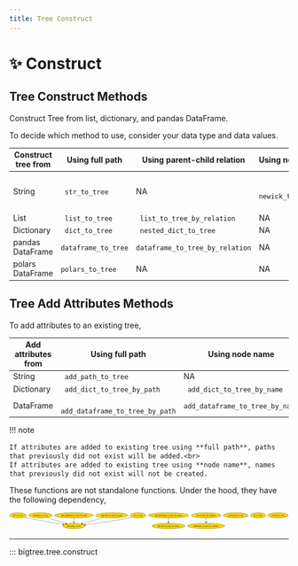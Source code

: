 ```yaml
---
title: Tree Construct
---
```


# ✨ Construct

## Tree Construct Methods

Construct Tree from list, dictionary, and pandas DataFrame.

To decide which method to use, consider your data type and data values.

| Construct tree from | Using full path     | Using parent-child relation     | Using notation      | Add node attributes                                       |
|---------------------|---------------------|---------------------------------|---------------------|-----------------------------------------------------------|
| String              | ` str_to_tree`      | NA                              | ` newick_to_tree`   | No (for ` str_to_tree `)<br>Yes (for  `newick_to_tree`)   |
| List                | ` list_to_tree`     | ` list_to_tree_by_relation`     | NA                  | No                                                        |
| Dictionary          | ` dict_to_tree`     | ` nested_dict_to_tree`          | NA                  | Yes                                                       |
| pandas DataFrame    | `dataframe_to_tree` | `dataframe_to_tree_by_relation` | NA                  | Yes                                                       |
| polars DataFrame    | `polars_to_tree`    | NA                              | NA                  | Yes                                                       |

## Tree Add Attributes Methods

To add attributes to an existing tree,

| Add attributes from         | Using full path                  | Using node name                   |
|-----------------------------|----------------------------------|-----------------------------------|
| String                      | ` add_path_to_tree`              | NA                                |
| Dictionary                  | ` add_dict_to_tree_by_path`      | ` add_dict_to_tree_by_name`       |
| DataFrame                   | ` add_dataframe_to_tree_by_path` | ` add_dataframe_to_tree_by_name ` |

!!! note

    If attributes are added to existing tree using **full path**, paths that previously did not exist will be added.<br>
    If attributes are added to existing tree using **node name**, names that previously did not exist will not be created.

These functions are not standalone functions.
Under the hood, they have the following dependency,

![Tree Constructor Dependency Diagram](https://github.com/kayjan/bigtree/raw/master/assets/docs/tree_construct.png "Tree Constructor Dependency Diagram")

-----

::: bigtree.tree.construct

